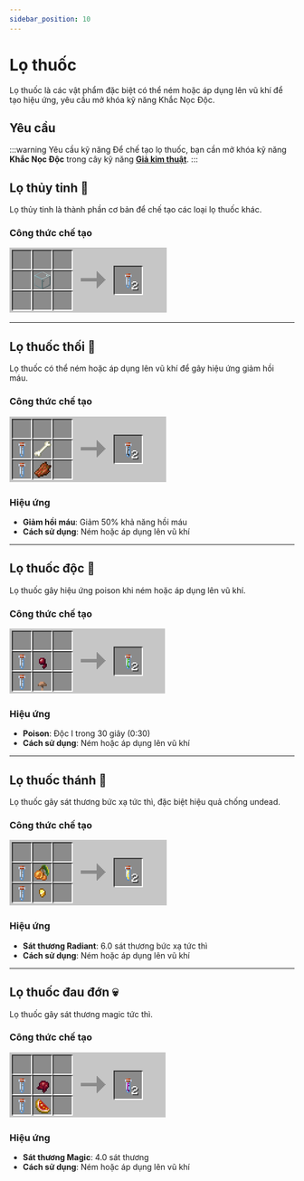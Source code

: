 ```yaml
---
sidebar_position: 10
---
```


# Lọ thuốc

Lọ thuốc là các vật phẩm đặc biệt có thể ném hoặc áp dụng lên vũ khí để tạo hiệu ứng, yêu cầu mở khóa kỹ năng Khắc Nọc Độc.

## Yêu cầu

:::warning Yêu cầu kỹ năng
Để chế tạo lọ thuốc, bạn cần mở khóa kỹ năng **Khắc Nọc Độc** trong cây kỹ năng [**Giả kim thuật**](../Skills/alchemy).
:::

## Lọ thủy tinh 🍶

Lọ thủy tinh là thành phần cơ bản để chế tạo các loại lọ thuốc khác.

### Công thức chế tạo

![Lọ thủy tinh](./img/glass_vials.png)

---

## Lọ thuốc thối 🤢

Lọ thuốc có thể ném hoặc áp dụng lên vũ khí để gây hiệu ứng giảm hồi máu.

### Công thức chế tạo

![Lọ thuốc thối](./img/rotten_vial.png)

### Hiệu ứng
- **Giảm hồi máu**: Giảm 50% khả năng hồi máu
- **Cách sử dụng**: Ném hoặc áp dụng lên vũ khí

---

## Lọ thuốc độc 💚

Lọ thuốc gây hiệu ứng poison khi ném hoặc áp dụng lên vũ khí.

### Công thức chế tạo

![Lọ thuốc độc](./img/poison-vial.png)

### Hiệu ứng
- **Poison**: Độc I trong 30 giây (0:30)
- **Cách sử dụng**: Ném hoặc áp dụng lên vũ khí

---

## Lọ thuốc thánh 🌟

Lọ thuốc gây sát thương bức xạ tức thì, đặc biệt hiệu quả chống undead.

### Công thức chế tạo

![Lọ thuốc thánh](./img/holiness_vial.png)

### Hiệu ứng
- **Sát thương Radiant**: 6.0 sát thương bức xạ tức thì
- **Cách sử dụng**: Ném hoặc áp dụng lên vũ khí

---

## Lọ thuốc đau đớn 💀

Lọ thuốc gây sát thương magic tức thì.

### Công thức chế tạo

![Lọ thuốc đau đớn](./img/hurt_vial.png)

### Hiệu ứng
- **Sát thương Magic**: 4.0 sát thương
- **Cách sử dụng**: Ném hoặc áp dụng lên vũ khí
